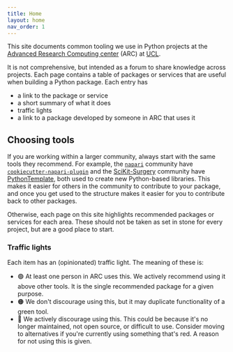 ```yaml
---
title: Home
layout: home
nav_order: 1
---
```


This site documents common tooling we use in Python projects at the [Advanced Research Computing center](https://www.ucl.ac.uk/arc/) (ARC) at [UCL](https://www.ucl.ac.uk).

It is not comprehensive, but intended as a forum to share knowledge across projects.
Each page contains a table of packages or services that are useful when building a Python package.
Each entry has

- a link to the package or service
- a short summary of what it does
- traffic lights
- a link to a package developed by someone in ARC that uses it

## Choosing tools

If you are working within a larger community, always start with the same tools they recommend.
For example, the [`napari`](https://napari.org/) community have [`cookiecutter-napari-plugin`](https://github.com/napari/cookiecutter-napari-plugin) and the [SciKit-Surgery](https://scikit-surgery.github.io/scikit-surgery/) community have [PythonTemplate](https://github.com/SciKit-Surgery/PythonTemplate), both used to create new Python-based libraries.
This makes it easier for others in the community to contribute to your package, and once you get used to the structure makes it easier for you to contribute back to other packages.

Otherwise, each page on this site highlights recommended packages or services for each area.
These should not be taken as set in stone for every project, but are a good place to start.

### Traffic lights

Each item has an (opinionated) traffic light. The meaning of these is:

- 🟢 At least one person in ARC uses this. We actively recommend using it above other tools. It is the single recommended package for a given purpose.
- 🟠 We don't discourage using this, but it may duplicate functionality of a green tool.
- 🔴 We actively discourage using this. This could be because it's no longer maintained, not open source, or difficult to use. Consider moving to alternatives if you're currently using something that's red. A reason for not using this is given.

